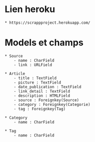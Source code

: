 # Lien heroku
    * https://scrappproject.herokuapp.com/ 



# Models et champs

    * Source
        - name : CharField
        - link : URLField
    
    * Article
        - title : TextField
        - picture : TextField
        - date_publication : TextField
        - link_detail : TextField
        - description : HTMLField
        - source : Foreignkey(Source)
        - category : Foreignkey(Categorie)
        - tag : Foreignkey(Tag)
    
    * Category
        - name : CharField
    
    * Tag
        - name : CharField
